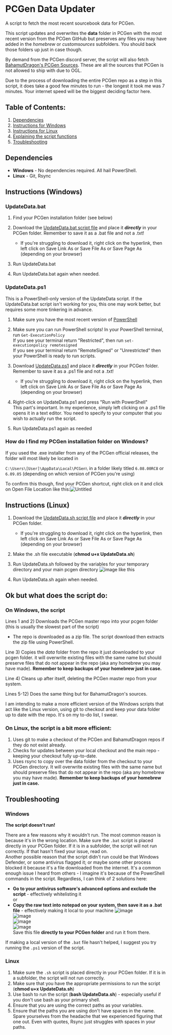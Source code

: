 # PCGen Data Updater
A script to fetch the most recent sourcebook data for PCGen.

This script updates and overwrites the **data** folder in PCGen with the most recent version from the PCGen GitHub but preserves any files you may have added in the *homebrew* or *customsources* subfolders. You should back those folders up just in case though.

By demand from the PCGen discord server, the script will also fetch [BahamutDragon's PCGen Sources](https://github.com/BahamutDragon/pcgen). These are all the sources that PCGen is not allowed to ship with due to OGL.

Due to the process of downloading the entire PCGen repo as a step in this script, it does take a good few minutes to run - the longest it took me was 7 minutes. Your internet speed will be the biggest deciding factor here.

## Table of Contents:
1) [Dependencies](https://github.com/BlyatBeauty/PCGen-Data-Updater#dependencies)
2) [Instructions for Windows](https://github.com/BlyatBeauty/PCGen-Data-Updater#instructions-windows)
3) [Instructions for Linux](https://github.com/BlyatBeauty/PCGen-Data-Updater#instructions-linux)
4) [Explaining the script functions](https://github.com/BlyatBeauty/PCGen-Data-Updater#ok-but-what-does-the-script-do)
5) [Troubleshooting](https://github.com/BlyatBeauty/PCGen-Data-Updater#troubleshooting)

## Dependencies
- **Windows** 
      - No dependencies required. All hail PowerShell.
- **Linux**
      - Git, Rsync
      
## Instructions (Windows)
### UpdateData.bat
1) Find your PCGen installation folder (see below)
2) Download the [UpdateData.bat script file](https://raw.githubusercontent.com/BlyatBeauty/PCGen-Data-Updater/main/UpdateData.bat) and place it ***directly*** in your PCGen folder. Remember to save it as a .bat file and not a .txt!

      - If you're struggling to download it, right click on the hyperlink, then left click on Save Link As or Save File As or Save Page As (depending on your browser)

3) Run UpdateData.bat
4) Run UpdateData.bat again when needed.

### UpdateData.ps1

This is a PowerShell-only version of the UpdateData script. If the UpdateData.bat script isn't working for you, this one may work better, but requires some more tinkering in advance.

1) Make sure you have the most recent version of [PowerShell](https://github.com/PowerShell/PowerShell/releases/)

2) Make sure you can run PowerShell scripts! 
      In your PowerShell terminal, run `Get-ExecutionPolicy`<br>
      If you see your terminal return "Restricted", then run `set-executionpolicy remotesigned`<br>
      If you see your terminal return "RemoteSigned" or "Unrestricted" then your PowerShell is ready to run scripts.

3) Download [UpdateData.ps1](https://raw.githubusercontent.com/BlyatBeauty/PCGen-Data-Updater/main/UpdateData.ps1) and place it ***directly*** in your PCGen folder. Remember to save it as a .ps1 file and not a .txt!


      - If you're struggling to download it, right click on the hyperlink, then left click on Save Link As or Save File As or Save Page As (depending on your browser)

4) Right-click on UpdateData.ps1 and press "Run with PowerShell"<br>
      This part's important. In my experience, simply left clicking on a .ps1 file opens it in a text editor. You need to specify to your computer that you wish to actually run the script.

5) Run UpdateData.ps1 again as needed

### How do I find my PCGen installation folder on Windows?
If you used the .exe installer from any of the PCGen official releases, the folder will most likely be located in

 `C:\Users\[User]\AppData\Local\PCGen\` in a folder likely titled `6.08.00RC8` or `6.09.05` (depending on which version of PCGen you're using)

To confirm this though, find your PCGen shortcut, right click on it and click on Open File Location like this:![Untitled](https://user-images.githubusercontent.com/66367898/181310848-88d1f6fa-12dd-44ce-82ee-51e0b06d4b1e.png)


## Instructions (Linux)
1) Download the [UpdateData.sh script file](https://raw.githubusercontent.com/BlyatBeauty/PCGen-Data-Updater/main/UpdateData.sh) and place it ***directly*** in your PCGen folder.

      - If you're struggling to download it, right click on the hyperlink, then left click on Save Link As or Save File As or Save Page As (depending on your browser)

2) Make the .sh file executable (**chmod u+x UpdateData.sh**)
3) Run UpdateData.sh followed by the variables for your temporary directory and your main pcgen directory 
![image](https://user-images.githubusercontent.com/66367898/178808020-3ddbef30-2647-4119-8ee0-03a5566b77b6.png) like this
4) Run UpdateData.sh again when needed.

## Ok but what does the script do:
### On Windows, the script 
Lines 1 and 2) Downloads the PCGen master repo into your pcgen folder (this is usually the slowest part of the script)

   - The repo is downloaded as a zip file. The script download then extracts the zip file using PowerShell.

Line 3) Copies the *data* folder from the repo it just downloaded to your pcgen folder. it will overwrite existing files with the same name but should preserve files that do not appear in the repo (aka any homebrew you may have made). **Remember to keep backups of your homebrew just in case.**

Line 4) Cleans up after itself, deleting the PCGen master repo from your system.

Lines 5-12) Does the same thing but for BahamutDragon's sources.

I am intending to make a more efficient version of the Windows scripts that act like the Linux version, using git to checkout and keep your data folder up to date with the repo. It's on my to-do list, I swear.
### On Linux, the script is a bit more efficient:
1) Uses git to make a checkout of the PCGen and BahamutDragon repos if they do not exist already. 
2) Checks for updates between your local checkout and the main repo - keeping your checkout fully up-to-date.
3) Uses rsync to copy over the data folder from the checkout to your PCGen directory. It will overwrite existing files with the same name but should preserve files that do not appear in the repo (aka any homebrew you may have made). **Remember to keep backups of your homebrew just in case.**
      
## Troubleshooting

### Windows
**The script doesn't run!** 

There are a few reasons why it wouldn't run. The most common reason is because it's in the wrong location. Make sure the `.bat` script is placed directly in your PCGen folder. If it is in a subfolder, the script will not run correctly. If that hasn't fixed your issue, read on. <br>
Another possible reason that the script didn't run could be that Windows Defender, or some antivirus flagged it; or maybe some other process blocked it because it's a file downloaded from the internet. It's a common enough issue I heard from others - I imagine it's because of the PowerShell commands in the script. Regardless, I can think of 2 solutions here:

- **Go to your antivirus software's advanced options and exclude the script** - effectively whitelisting it<br>or<br> 
- **Copy the raw text into notepad on your system, then save it as a .bat file** - effectively making it local to your machine
![image](https://user-images.githubusercontent.com/66367898/204911417-86b80f9d-008b-40d2-88c0-961e2ba4d1d7.png)<br>
![image](https://user-images.githubusercontent.com/66367898/204911746-3714f262-cd0a-4d91-8c21-091af0ae11c2.png)<br>
![image](https://user-images.githubusercontent.com/66367898/204912219-6d0ec62f-e862-44f9-9e0b-a8fb011ab107.png)<br>
![image](https://user-images.githubusercontent.com/66367898/204912242-4bf8ac8c-490c-46c9-902d-7263df204356.png)<br>
Save this file **directly to your PCGen folder** and run it from there.

If making a local version of the `.bat` file hasn't helped, I suggest you try running the `.ps1` version of the script.

### Linux
1) Make sure the `.sh` script is placed directly in your PCGen folder. If it is in a subfolder, the script will not run correctly.
2) Make sure that you have the appropriate permissions to run the script (**chmod u+x UpdateData.sh**)
3) Use bash to run the script (**bash UpdateData.sh**) - especially useful if you don't use bash as your primary shell.
4) Ensure that you are using the correct paths as your variables.
5) Ensure that the paths you are using don't have spaces in the name. Spare yourselves from the headache that we experienced figuring that one out. Even with quotes, Rsync just struggles with spaces in your paths.
